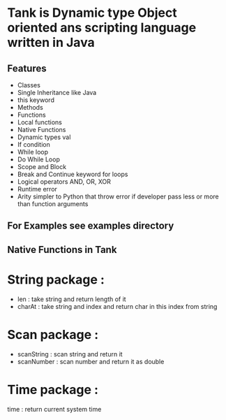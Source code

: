 # Tank is Dynamic type Object oriented ans scripting language written in Java

## Features
- Classes
- Single Inheritance like Java
- this keyword
- Methods
- Functions
- Local functions
- Native Functions
- Dynamic types val
- If condition
- While loop
- Do While Loop
- Scope and Block
- Break and Continue keyword for loops
- Logical operators AND, OR, XOR
- Runtime error
- Arity simpler to Python that throw error if developer pass less or more than function arguments

## For Examples see examples directory


## Native Functions in Tank

# String package :
- len : take string and return length of it
- charAt : take string and index and return char in this index from string

# Scan package :
- scanString : scan string and return it
- scanNumber : scan number and return it as double

# Time package :
time : return current system time